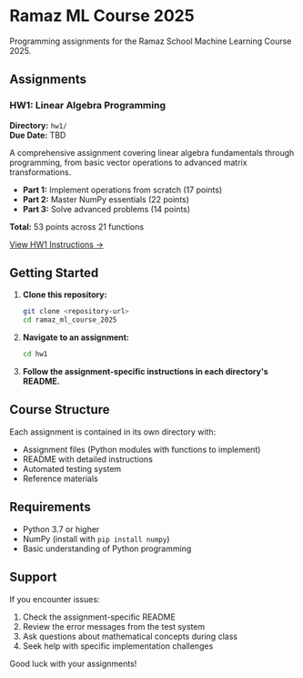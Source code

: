 # Ramaz ML Course 2025

Programming assignments for the Ramaz School Machine Learning Course 2025.

## Assignments

### HW1: Linear Algebra Programming
**Directory:** `hw1/`  
**Due Date:** TBD

A comprehensive assignment covering linear algebra fundamentals through programming, from basic vector operations to advanced matrix transformations.

- **Part 1:** Implement operations from scratch (17 points)
- **Part 2:** Master NumPy essentials (22 points)  
- **Part 3:** Solve advanced problems (14 points)

**Total:** 53 points across 21 functions

[View HW1 Instructions →](hw1/README.md)

## Getting Started

1. **Clone this repository:**
   ```bash
   git clone <repository-url>
   cd ramaz_ml_course_2025
   ```

2. **Navigate to an assignment:**
   ```bash
   cd hw1
   ```

3. **Follow the assignment-specific instructions in each directory's README.**

## Course Structure

Each assignment is contained in its own directory with:
- Assignment files (Python modules with functions to implement)
- README with detailed instructions
- Automated testing system
- Reference materials

## Requirements

- Python 3.7 or higher
- NumPy (install with `pip install numpy`)
- Basic understanding of Python programming

## Support

If you encounter issues:
1. Check the assignment-specific README
2. Review the error messages from the test system
3. Ask questions about mathematical concepts during class
4. Seek help with specific implementation challenges

Good luck with your assignments!